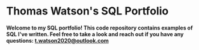 # Thomas Watson's SQL Portfolio

**Welcome to my SQL portfolio! This code repository contains examples of SQL I've written. Feel free to take a look and reach out if you have any questions: t.watson2020@outlook.com**
